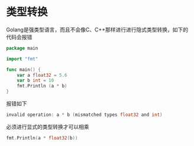 # 类型转换
Golang是强类型语言，而且不会像C、C++那样进行进行隐式类型转换，如下的代码会报错

```go  
package main

import "fmt"

func main() {
    var a float32 = 5.6
    var b int = 10
    fmt.Println (a * b)
}
```

报错如下
```go  
invalid operation: a * b (mismatched types float32 and int)
```

必须进行显式的类型转换才可以相乘
```go  
fmt.Println(a * float32(b))
```

